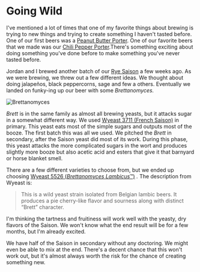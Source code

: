 Going Wild
==========

I've mentioned a lot of times that one of my favorite things about brewing is trying to new things and trying to create something I haven't tasted before. One of our first beers was a [Peanut Butter Porter](http://www.yeastboundanddown.com/2009/06/peanut-butter-porter-recipe/ "Peanut Butter Porter Recipe"). One of our favorite beers that we made was our [Chili Pepper Porter](http://www.yeastboundanddown.com/2010/08/chili-pepper-beer-recipe/ "Chili Pepper Beer Recipe").There's something exciting about doing something you've done before to make something you've never tasted before.

Jordan and I brewed another batch of our [Rye Saison](http://www.yeastboundanddown.com/2012/07/recipe-rye-saison/ "Recipe: Rye Saison") a few weeks ago. As we were brewing, we threw out a few different ideas. We thought about doing jalapeños, black peppercorns, sage and few a others. Eventually we landed on funky-ing up our beer with some _Brettanomyces._

![Brettanomyces](http://upload.wikimedia.org/wikipedia/en/thumb/1/19/Brettanomyces.jpg/250px-Brettanomyces.jpg "Brettanomyces")

_Brett_ is in the same family as almost all brewing yeasts, but it attacks sugar in a somewhat different way. We used [Wyeast 3711 (French Saison)](http://www.wyeastlab.com/rw_yeaststrain_detail.cfm?ID=199) in primary. This yeast eats most of the simple sugars and outputs most of the booze. The first batch this was all we used. We pitched the _Brett_ in secondary, after the Saison yeast did most of its work. During this phase, this yeast attacks the more complicated sugars in the wort and produces slightly more booze but also acetic acid and esters that give it that barnyard or horse blanket smell.

There are a few different varieties to choose from, but we ended up choosing [Wyeast 5526 (_Brettanomyces_ _Lambicus_™)](http://www.wyeastlab.com/hb_yeaststrain_detail.cfm?ID=147) _._ The description from Wyeast is:

> This is a wild yeast strain isolated from Belgian lambic beers. It produces a pie cherry-like flavor and sourness along with distinct “Brett” character.

I'm thinking the tartness and fruitiness will work well with the yeasty, dry flavors of the Saison. We won't know what the end result will be for a few months, but I'm already excited.

We have half of the Saison in secondary without any doctoring. We might even be able to mix at the end. There's a decent chance that this won't work out, but it's almost always worth the risk for the chance of creating something new.